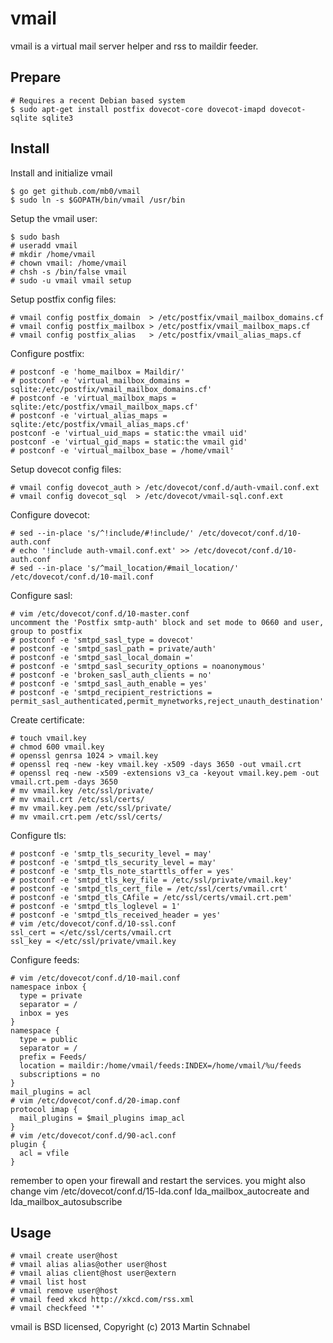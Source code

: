 vmail
=====

vmail is a virtual mail server helper and rss to maildir feeder.

Prepare
-------
	# Requires a recent Debian based system
	$ sudo apt-get install postfix dovecot-core dovecot-imapd dovecot-sqlite sqlite3

Install
-------

Install and initialize vmail

	$ go get github.com/mb0/vmail
	$ sudo ln -s $GOPATH/bin/vmail /usr/bin

Setup the vmail user:

	$ sudo bash
	# useradd vmail
	# mkdir /home/vmail
	# chown vmail: /home/vmail
	# chsh -s /bin/false vmail
	# sudo -u vmail vmail setup

Setup postfix config files:

	# vmail config postfix_domain  > /etc/postfix/vmail_mailbox_domains.cf
	# vmail config postfix_mailbox > /etc/postfix/vmail_mailbox_maps.cf
	# vmail config postfix_alias   > /etc/postfix/vmail_alias_maps.cf

Configure postfix:

	# postconf -e 'home_mailbox = Maildir/'
	# postconf -e 'virtual_mailbox_domains = sqlite:/etc/postfix/vmail_mailbox_domains.cf'
	# postconf -e 'virtual_mailbox_maps = sqlite:/etc/postfix/vmail_mailbox_maps.cf'
	# postconf -e 'virtual_alias_maps = sqlite:/etc/postfix/vmail_alias_maps.cf'
	postconf -e 'virtual_uid_maps = static:the vmail uid'
	postconf -e 'virtual_gid_maps = static:the vmail gid'
	# postconf -e 'virtual_mailbox_base = /home/vmail'

Setup dovecot config files:

	# vmail config dovecot_auth > /etc/dovecot/conf.d/auth-vmail.conf.ext
	# vmail config dovecot_sql  > /etc/dovecot/vmail-sql.conf.ext

Configure dovecot:

	# sed --in-place 's/^!include/#!include/' /etc/dovecot/conf.d/10-auth.conf
	# echo '!include auth-vmail.conf.ext' >> /etc/dovecot/conf.d/10-auth.conf
	# sed --in-place 's/^mail_location/#mail_location/' /etc/dovecot/conf.d/10-mail.conf

Configure sasl:

	# vim /etc/dovecot/conf.d/10-master.conf
	uncomment the 'Postfix smtp-auth' block and set mode to 0660 and user, group to postfix
	# postconf -e 'smtpd_sasl_type = dovecot'
	# postconf -e 'smtpd_sasl_path = private/auth'
	# postconf -e 'smtpd_sasl_local_domain ='
	# postconf -e 'smtpd_sasl_security_options = noanonymous'
	# postconf -e 'broken_sasl_auth_clients = no'
	# postconf -e 'smtpd_sasl_auth_enable = yes'
	# postconf -e 'smtpd_recipient_restrictions = permit_sasl_authenticated,permit_mynetworks,reject_unauth_destination'

Create certificate:

	# touch vmail.key
	# chmod 600 vmail.key
	# openssl genrsa 1024 > vmail.key
	# openssl req -new -key vmail.key -x509 -days 3650 -out vmail.crt
	# openssl req -new -x509 -extensions v3_ca -keyout vmail.key.pem -out vmail.crt.pem -days 3650
	# mv vmail.key /etc/ssl/private/
	# mv vmail.crt /etc/ssl/certs/
	# mv vmail.key.pem /etc/ssl/private/
	# mv vmail.crt.pem /etc/ssl/certs/

Configure tls:

	# postconf -e 'smtp_tls_security_level = may'
	# postconf -e 'smtpd_tls_security_level = may'
	# postconf -e 'smtp_tls_note_starttls_offer = yes'
	# postconf -e 'smtpd_tls_key_file = /etc/ssl/private/vmail.key'
	# postconf -e 'smtpd_tls_cert_file = /etc/ssl/certs/vmail.crt'
	# postconf -e 'smtpd_tls_CAfile = /etc/ssl/certs/vmail.crt.pem'
	# postconf -e 'smtpd_tls_loglevel = 1'
	# postconf -e 'smtpd_tls_received_header = yes'
	# vim /etc/dovecot/conf.d/10-ssl.conf
	ssl_cert = </etc/ssl/certs/vmail.crt
	ssl_key = </etc/ssl/private/vmail.key

Configure feeds:

	# vim /etc/dovecot/conf.d/10-mail.conf
	namespace inbox {
	  type = private
	  separator = /
	  inbox = yes
	}
	namespace {
	  type = public
	  separator = /
	  prefix = Feeds/
	  location = maildir:/home/vmail/feeds:INDEX=/home/vmail/%u/feeds
	  subscriptions = no
	}
	mail_plugins = acl
	# vim /etc/dovecot/conf.d/20-imap.conf
	protocol imap {
	  mail_plugins = $mail_plugins imap_acl
	}
	# vim /etc/dovecot/conf.d/90-acl.conf
	plugin {
	  acl = vfile
	}

remember to open your firewall and restart the services.
you might also change vim /etc/dovecot/conf.d/15-lda.conf lda_mailbox_autocreate and lda_mailbox_autosubscribe

Usage
-----
	# vmail create user@host
	# vmail alias alias@other user@host
	# vmail alias client@host user@extern
	# vmail list host
	# vmail remove user@host
	# vmail feed xkcd http://xkcd.com/rss.xml
	# vmail checkfeed '*'

vmail is BSD licensed, Copyright (c) 2013 Martin Schnabel
